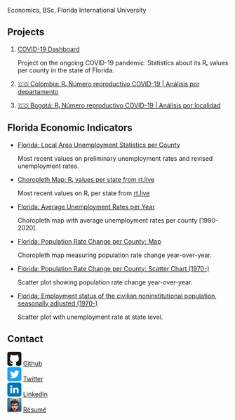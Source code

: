 <meta name="viewport" content="width=device-width, initial-scale=1.0">

Economics, BSc, Florida International University

## Projects

1.  [COVID-19 Dashboard](/covid-19.html)

    Project on the ongoing COVID-19 pandemic. Statistics about its Rₜ values per county in the state of Florida.

2.  [🇨🇴 Colombia: Rₜ Número reproductivo COVID-19 | Análisis por departamento](Colombia%20R_t.html)

3.  [🇨🇴 Bogotá: Rₜ Número reproductivo COVID-19 | Análisis por localidad](/Bogota_Rt.html)


## Florida Economic Indicators

*   [Florida: Local Area Unemployment Statistics per County](/cues/fl_county_unemp_map.html)

    Most recent values on preliminary unemployment rates and revised unemployment rates.

*   [Choropleth Map: Rₜ values per state from rt.live](https://danielcs88.github.io/html/rt_live.html)

    Most recent values on Rₜ per state from [rt.live](https://rt.live/)

*   [Florida: Average Unemployment Rates per Year](/cues/fl_unemployment_rate_map.html)

    Choropleth map with average unemployment rates per county \[1990-2020\].

*   [Florida: Population Rate Change per County: Map](/cues/fl_heatmap_population.html)

    Choropleth map measuring population rate change year-over-year.

*   [Florida: Population Rate Change per County: Scatter Chart (1970-)](/cues/fl_bubble_population.html)

    Scatter plot showing population rate change year-over-year.

*   [Florida: Employment status of the civilian noninstitutional population, seasonally adjusted (1970-)](/cues/Florida_unemp_historical.html)

    Scatter plot with unemployment rate at state level.


## Contact

<img src="assets/github.svg" alt="drawing" width="32" /> [Github](https://github.com/danielcs88)  
<img src="assets/twitter.svg" alt="drawing" width="32" /> [Twitter](https://twitter.com/DanielCardenas_)  
<img src="assets/linkedin.svg" width="32" /> [LinkedIn](https://www.linkedin.com/in/danielcs88/)  
<img src="assets/Toluca_Lake.jpg" width="32" /> [Résumé](https://standardresume.co/r/Cyv5fFm0qTl-qtgIIGegt)
